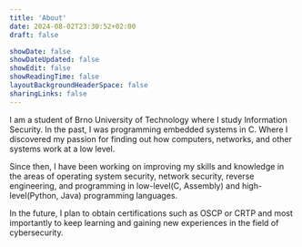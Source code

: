 ```yaml
---
title: 'About'
date: 2024-08-02T23:30:52+02:00
draft: false

showDate: false
showDateUpdated: false
showEdit: false
showReadingTime: false
layoutBackgroundHeaderSpace: false
sharingLinks: false
---
```


I am a student of Brno University of Technology where I study Information Security. In the past, I was programming embedded systems in C. Where I discovered my passion for finding out how computers, networks, and other systems work at a low level.

Since then, I have been working on improving my skills and knowledge in the areas of operating system security, network security, reverse engineering, and programming in low-level(C, Assembly) and high-level(Python, Java) programming languages.

In the future, I plan to obtain certifications such as OSCP or CRTP and most importantly to keep learning and gaining new experiences in the field of cybersecurity.